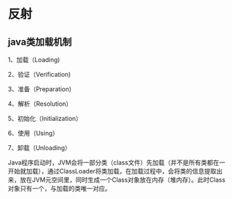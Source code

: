 # 反射
## java类加载机制

1、加载（Loading)

2、验证（Verification)

3、准备（Preparation)

4、解析（Resolution）

5、初始化（Initialization）

6、使用（Using）

7、卸载（Unloading）

Java程序启动时，JVM会将一部分类（class文件）先加载（并不是所有类都在一开始就加载），通过ClassLoader将类加载，在加载过程中，会将类的信息提取出来，放在JVM元空间里，同时生成一个Class对象放在内存（堆内存）。此时Class对象只有一个，与加载的类唯一对应。

